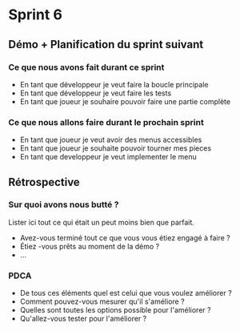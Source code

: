 # Sprint 6

## Démo + Planification du sprint suivant

### Ce que nous avons fait durant ce sprint
- En tant que développeur je veut faire la boucle principale
- En tant que développeur je veut faire les tests
- En tant que joueur je souhaire pouvoir faire une partie complète

### Ce que nous allons faire durant le prochain sprint
- En tant que joueur je veut avoir des menus accessibles
- En tant que joueur je souhaite pouvoir tourner mes pieces
- En tant que developpeur je veut implementer le menu

## Rétrospective

### Sur quoi avons nous butté ?
Lister ici tout ce qui était un peut moins bien que parfait.
* Avez-vous terminé tout ce que vous vous étiez engagé à faire ?
* Étiez -vous prêts au moment de la démo ?
* ...

### PDCA
* De tous ces éléments quel est celui que vous voulez améliorer ?
* Comment pouvez-vous mesurer qu'il s'améliore ?
* Quelles sont toutes les options possible pour l'améliorer ?
* Qu'allez-vous tester pour l'améliorer ?

